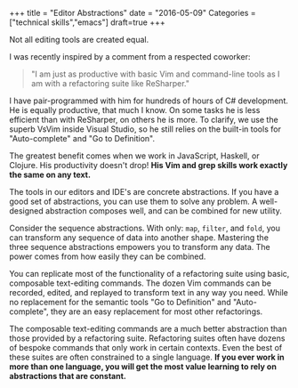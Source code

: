 +++
title = "Editor Abstractions"
date = "2016-05-09"
Categories = ["technical skills","emacs"]
draft=true
+++

Not all editing tools are created equal.

I was recently inspired by a comment from a respected coworker:

> "I am just as productive with basic Vim and command-line tools as I am with a
> refactoring suite like ReSharper."

I have pair-programmed with him for hundreds of hours of C# development. He is
equally productive, that much I know. On some tasks he is less efficient than
with ReSharper, on others he is more. To clarify, we use the superb VsVim inside
Visual Studio, so he still relies on the built-in tools for "Auto-complete"
and "Go to Definition".

The greatest benefit comes when we work in JavaScript, Haskell, or Clojure. His
productivity doesn't drop! **His Vim and grep skills work exactly the same on
any text.**

The tools in our editors and IDE's are concrete abstractions. If you have a good
set of abstractions, you can use them to solve any problem. A well-designed
abstraction composes well, and can be combined for new utility. 

Consider the sequence abstractions. With only: ```map```, ```filter```, and
```fold```, you can transform any sequence of data into another shape. Mastering
the three sequence abstractions empowers you to transform any data. The power comes
from how easily they can be combined.

You can replicate most of the functionality of a refactoring suite using basic,
composable text-editing commands. The dozen Vim commands can be recorded,
edited, and replayed to transform text in any way you need. While no replacement
for the semantic tools "Go to Definition" and "Auto-complete", they are an easy
replacement for most other refactorings.

The composable text-editing commands are a much better abstraction than those
provided by a refactoring suite. Refactoring suites often have dozens of bespoke
commands that only work in certain contexts. Even the best of these suites are
often constrained to a single language. **If you ever work in more than one
language, you will get the most value learning to rely on abstractions that are
constant.**
